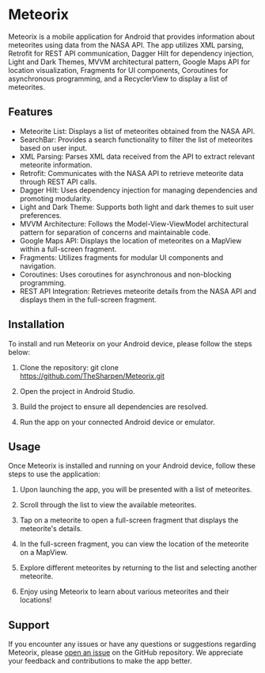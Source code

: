 # Meteorix

Meteorix is a mobile application for Android that provides information about meteorites using data from the NASA API. The app utilizes XML parsing, Retrofit for REST API communication, Dagger Hilt for dependency injection, Light and Dark Themes, MVVM architectural pattern, Google Maps API for location visualization, Fragments for UI components, Coroutines for asynchronous programming, and a RecyclerView to display a list of meteorites.

## Features

- Meteorite List: Displays a list of meteorites obtained from the NASA API.
- SearchBar: Provides a search functionality to filter the list of meteorites based on user input.
- XML Parsing: Parses XML data received from the API to extract relevant meteorite information.
- Retrofit: Communicates with the NASA API to retrieve meteorite data through REST API calls.
- Dagger Hilt: Uses dependency injection for managing dependencies and promoting modularity.
- Light and Dark Theme: Supports both light and dark themes to suit user preferences.
- MVVM Architecture: Follows the Model-View-ViewModel architectural pattern for separation of concerns and maintainable code.
- Google Maps API: Displays the location of meteorites on a MapView within a full-screen fragment.
- Fragments: Utilizes fragments for modular UI components and navigation.
- Coroutines: Uses coroutines for asynchronous and non-blocking programming.
- REST API Integration: Retrieves meteorite details from the NASA API and displays them in the full-screen fragment.

## Installation

To install and run Meteorix on your Android device, please follow the steps below:

1. Clone the repository: git clone https://github.com/TheSharpen/Meteorix.git

2. Open the project in Android Studio.

3. Build the project to ensure all dependencies are resolved.

4. Run the app on your connected Android device or emulator.

## Usage

Once Meteorix is installed and running on your Android device, follow these steps to use the application:

1. Upon launching the app, you will be presented with a list of meteorites.

2. Scroll through the list to view the available meteorites.

3. Tap on a meteorite to open a full-screen fragment that displays the meteorite's details.

4. In the full-screen fragment, you can view the location of the meteorite on a MapView.

5. Explore different meteorites by returning to the list and selecting another meteorite.

6. Enjoy using Meteorix to learn about various meteorites and their locations!

## Support

If you encounter any issues or have any questions or suggestions regarding Meteorix, please [open an issue](https://github.com/TheSharpen/Meteorix/issues) on the GitHub repository. We appreciate your feedback and contributions to make the app better.

